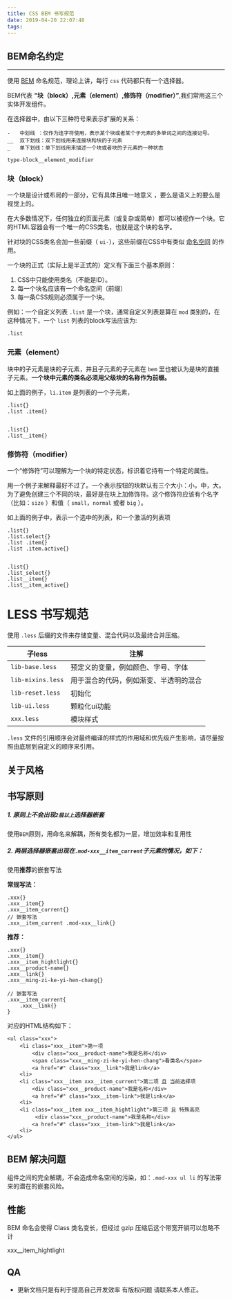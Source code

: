 ```yaml
---
title: CSS BEM 书写规范
date: 2019-04-20 22:07:48
tags:
---
```


## BEM命名约定

------

使用 [BEM](http://bem.info/) 命名规范，理论上讲，每行 `css` 代码都只有一个选择器。

BEM代表 **“块（block）,元素（element）,修饰符（modifier）”**,我们常用这三个实体开发组件。

在选择器中，由以下三种符号来表示扩展的关系：

```
-   中划线 ：仅作为连字符使用，表示某个块或者某个子元素的多单词之间的连接记号。
__  双下划线：双下划线用来连接块和块的子元素
_   单下划线：单下划线用来描述一个块或者块的子元素的一种状态

type-block__element_modifier
```

### 块（block）

一个块是设计或布局的一部分，它有具体且唯一地意义 ，要么是语义上的要么是视觉上的。

在大多数情况下，任何独立的页面元素（或复杂或简单）都可以被视作一个块。它的HTML容器会有一个唯一的CSS类名，也就是这个块的名字。

针对块的CSS类名会加一些前缀（ `ui-`），这些前缀在CSS中有类似 [命名空间](https://github.com/Tencent/tmt-workflow/wiki/%E2%92%9B-%5B%E8%A7%84%E8%8C%83%5D--CSS-BEM-%E4%B9%A6%E5%86%99%E8%A7%84%E8%8C%83) 的作用。

一个块的正式（实际上是半正式的）定义有下面三个基本原则：

1. CSS中只能使用类名（不能是ID）。
2. 每一个块名应该有一个命名空间（前缀）
3. 每一条CSS规则必须属于一个块。

例如：一个自定义列表 `.list` 是一个块，通常自定义列表是算在 `mod` 类别的，在这种情况下，一个 `list` 列表的block写法应该为:

```
.list   
```

### 元素（element）

块中的子元素是块的子元素，并且子元素的子元素在 `bem` 里也被认为是块的直接子元素。**一个块中元素的类名必须用父级块的名称作为前缀。**

如上面的例子，`li.item` 是列表的一个子元素，

```
.list{}
.list .item{}


.list{}
.list__item{}
```

### 修饰符（modifier）

一个“修饰符”可以理解为一个块的特定状态，标识着它持有一个特定的属性。

用一个例子来解释最好不过了。一个表示按钮的块默认有三个大小：小，中，大。为了避免创建三个不同的块，最好是在块上加修饰符。这个修饰符应该有个名字（比如：`size` ）和值（ `small`，`normal` 或者 `big` ）。

如上面的例子中，表示一个选中的列表，和一个激活的列表项

```
.list{}
.list.select{}
.list .item{}
.list .item.active{}

  
.list{}
.list_select{}
.list__item{}
.list__item_active{}
```

# LESS 书写规范

使用 `.less` 后缀的文件来存储变量、混合代码以及最终合并压缩。

| 子less            | 注解                                   |
| ----------------- | -------------------------------------- |
| `lib-base.less`   | 预定义的变量，例如颜色、字号、字体     |
| `lib-mixins.less` | 用于混合的代码，例如渐变、半透明的混合 |
| `lib-reset.less`  | 初始化                                 |
| `lib-ui.less`     | 颗粒化ui功能                           |
| `xxx.less`        | 模块样式                               |

`.less` 文件的引用顺序会对最终编译的样式的作用域和优先级产生影响，请尽量按照由底层到自定义的顺序来引用。

## 关于风格

## 书写原则

##### 1. 原则上不会出现`2层以上`选择器嵌套

使用`BEM`原则，用命名来解耦，所有类名都为一层，增加效率和复用性

##### 2. 两层选择器嵌套出现在`.mod-xxx__item_current`子元素的情况，如下：

使用**推荐**的嵌套写法

**常规写法：**

```
.xxx{}
.xxx__item{}
.xxx__item_current{}
// 嵌套写法
.xxx__item_current .mod-xxx__link{}
```

**推荐：**

```
.xxx{}
.xxx__item{}
.xxx__item_hightlight{}
.xxx__product-name{}
.xxx__link{}
.xxx__ming-zi-ke-yi-hen-chang{}

// 嵌套写法
.xxx__item_current{
    .xxx__link{}
}
```

对应的HTML结构如下：

```
<ul class="xxx">
    <li class="xxx__item">第一项
        <div class="xxx__product-name">我是名称</div>
        <span class="xxx__ming-zi-ke-yi-hen-chang">看类名</span>
        <a href="#" class="xxx__link">我是link</a>
    <li>
    <li class="xxx__item xxx__item_current">第二项 且 当前选择项
        <div class="xxx__product-name">我是名称</div>
        <a href="#" class="xxx__item-link">我是link</a>
    <li>
    <li class="xxx__item xxx__item_hightlight">第三项 且 特殊高亮
         <div class="xxx__product-name">我是名称</div>
        <a href="#" class="xxx__item-link">我是link</a>
    <li>
</ul>
```

## BEM 解决问题

组件之间的完全解耦，不会造成命名空间的污染，如：`.mod-xxx ul li` 的写法带来的潜在的嵌套风险。

## 性能

BEM 命名会使得 Class 类名变长，但经过 gzip 压缩后这个带宽开销可以忽略不计

xxx__item_hightlight



## QA

- 更新文档只是有利于提高自己开发效率 有版权问题 请联系本人修正。

